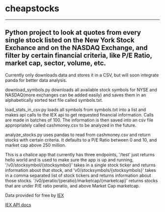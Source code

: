 # cheapstocks
---

Python project to look at quotes from every single stock listed on the New York Stock Exchance and on the NASDAQ Exchange, and filter by certain financial criteria, like P/E Ratio, market cap, sector, volume, etc.
---
Currently only downloads data and stores it in a CSV, but will soon integrate panda for better data analysis. 

download_symbols.py downloads all available stock symbols for NYSE and NASDAQ(more exchanges can be added easily) and saves them in an alphabetically sorted text file called symbols.txt.

load_stats_in_csv.py loads all symbols from symbols.txt into a list and makes api calls to the IEX api to get requested financial information. Calls are made in batches of 100. The information is then saved into an csv file appropriately called cashmoney.csv to be analyzed in the future. 

analyze_stocks.py uses pandas to read from cashmoney.csv and return stocks with certain criteria. It defaults to a P/E Ratio between 0 and 10, and market cap above 250 million. 

This is a chalice app that currently has three endpoints, '/test' just returns hello world and is used to make sure the app is up and running, '/v0/stocksymbol/{stocksymbol}' takes in a single stock ticker and returns information about that stock, and 'v0/stocksymbols/{stocksymbols}' takes in a comma separated list of stock tickers and returns information about those stocks. '/v0/peratio/{peratio}/marketcap/{marketcap}' returns stocks that are under P/E ratio peratio, and above Market Cap marketcap.

Data provided for free by [IEX](https://iextrading.com/developer)

[IEX API docs](https://iextrading.com/developer/docs/)
